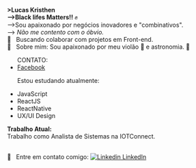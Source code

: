 <strong>>Lucas Kristhen</strong> <br>
<strong> -->Black lifes Matters!! </strong>✊
<br>
-->Sou apaixonado por negócios inovadores e "combinativos".<br>
--> <em>Não me contento com o óbvio.</em>
<br/> :purple_heart: &nbsp; Buscando colaborar com projetos em Front-end. 
<br/> 💬  &nbsp; Sobre mim: Sou apaixonado por meu violão 🎸 e astronomia. 🌌 
<ul> CONTATO: <br>
    <li> <a href="https://www.facebook.com/lucaskristhenferreiramuniz">Facebook </a> </li>
   
  
  Estou estudando atualmente:
   <li>JavaScript</li>
   <li>ReactJS</li>
   <li>ReactNative</li>
   <li>UX/UI Design</li>
</ul>
   <strong>Trabalho Atual:</strong> <br>
Trabalho como Analista de Sistemas na IOTConnect.
  
<br/> :email: &nbsp; Entre em contato comigo: [![Linkedin](https://i.stack.imgur.com/gVE0j.png) LinkedIn](https://www.linkedin.com/in/lucas-kristhen-00953990/)
